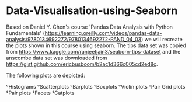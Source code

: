 # Data-Visualisation-using-Seaborn
Based on Daniel Y. Chen's course 'Pandas Data Analysis with Python Fundamentals' (https://learning.oreilly.com/videos/pandas-data-analysis/9780134692272/9780134692272-PAND_04_03) we will recreate the plots shown in this course using seaborn. The tips data set was copied from https://www.kaggle.com/ranjeetjain3/seaborn-tips-dataset and the anscombe data set was downloaded from https://gist.github.com/ericbusboom/b2ac1d366c005cd2ed8c.

The following plots are depicted:

°Histograms
°Scatterplots
°Barplots
°Boxplots
°Violin plots
°Pair Grid plots
°Pair plots
°Facets
°Catplots
